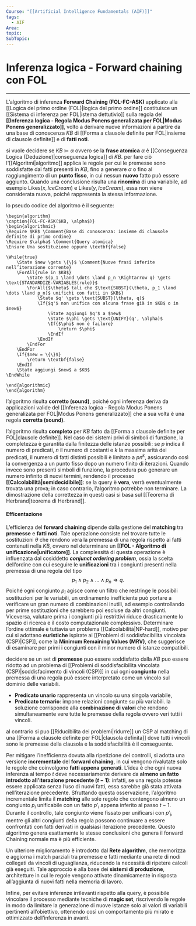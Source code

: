 ```yaml
---
Course: "[[Artificial Intelligence Fundamentals (AIF)]]"
tags:
  - AIF
Area: 
topic: 
SubTopic: 
---
```


# Inferenza logica - Forward chaining con FOL
---
L’algoritmo di inferenza **Forward Chaining (FOL-FC-ASK)** applicato alla [[Logica del primo ordine (FOL)|logica del primo ordine]] costituisce un [[Sistema di inferenza per FOL|istema dettutivio]] sulla regola del **[[Inferenza logica - Regola Modus Ponens generalizata per FOL|Modus Ponens generalizzato]]**, volto a derivare nuove informazioni a partire da una base di conoscenza $KB$ di [[Forma a clausole definite per FOL|insieme di clausole definite]] e di **fatti noti**. 

si vuole decidere se $KB \models \alpha$ ovvero se la **frase atomica** $\alpha$ è [[Conseguenza Logica (Deduzione)|conseguenza logica]] di $KB$. per fare ciò l'[[Algoritmi|algoritmo]] applica le regole per cui le premesse sono soddisfatte dai fatti presenti in $KB$, fino a generare $\alpha$ o fino al raggiungimento di un **punto fisso**, in cui nessun **nuovo** fatto può essere aggiunto. Quando una conclusione risulta una **rinomina** di una variabile, ad esempio $\text{Likes}(x, IceCream)$ e $\text{Likes}(y, IceCream)$,  essa non viene considerata nuova, poiché rappresenta la stessa informazione.

lo pseudo codice del algoritmo è il seguente:
```pseudo
\begin{algorithm}
\caption{FOL-FC-ASK($KB, \alpha$)}
\begin{algorithmic}
\Require $KB$ \Comment{Base di conoscenza: insieme di clausole definite di primo ordine}
\Require $\alpha$ \Comment{Query atomica}
\Ensure Una sostituzione oppure \textbf{false}

\While{true}
    \State $new \gets \{\}$ \Comment{Nuove frasi inferite nell’iterazione corrente}
    \ForAll{rule in $KB$}
        \State $(p_1 \land \dots \land p_n \Rightarrow q) \gets \text{STANDARDIZE-VARIABLES(rule)}$
        \ForAll{$\theta$ tali che $\text{SUBST}(\theta, p_1 \land \dots \land p_n)$ unifichi con fatti in $KB$}
            \State $q' \gets \text{SUBST}(\theta, q)$
            \If{$q'$ non unifica con alcuna frase già in $KB$ o in $new$}
                \State aggiungi $q'$ a $new$
                \State $\phi \gets \text{UNIFY}(q', \alpha)$
                \If{$\phi$ non è failure}
                    \return $\phi$
                \EndIf
            \EndIf
        \EndFor
    \EndFor
    \If{$new = \{\}$}
        \return \textbf{false}
    \EndIf
    \State aggiungi $new$ a $KB$
\EndWhile

\end{algorithmic}
\end{algorithm}
```
l’algoritmo risulta **corretto (sound)**, poiché ogni inferenza deriva da applicazioni valide del [[Inferenza logica - Regola Modus Ponens generalizata per FOL|Modus Ponens generalizzato]] che a sua volta è una regola **corretta (sound)**.

l’algoritmo risulta **completo** per $KB$ fatto da [[Forma a clausole definite per FOL|clausole definite]].
Nel caso dei sistemi privi di simboli di funzione, la completezza è garantita dalla finitezza delle istanze possibili: se $p$ indica il numero di predicati, $n$ il numero di costanti e $k$ la massima arità dei predicati, il numero di fatti distinti possibili è limitato a $p n^k$, assicurando così la convergenza a un punto fisso dopo un numero finito di iterazioni. Quando invece sono presenti simboli di funzione, la procedura può generare un numero infinito di nuovi termini, rendendo il processo **[[Calcolabilità|semidecidibile]]**: se la query è **vera**, verrà eventualmente trovata una prova; in caso contrario, l’algoritmo potrebbe non terminare. La dimostrazione della correttezza in questi casi si basa sul [[Teorema di Herbrand|teorema di Herbrand]].

#### Efficentazione
L’efficienza del **forward chaining** dipende dalla gestione del **matching** tra **premesse** e **fatti noti**. Tale operazione consiste nel trovare tutte le sostituzioni $\theta$ che rendono vera la premessa di una regola rispetto ai fatti contenuti nella $KB$, ovvero nel determinare un **[[FOL - Algoritmo di unificazione|unificatore]]**.  La complessità di questa operazione è influenzata dal cosiddetto ***conjunct ordering problem***, ossia la scelta dell’ordine con cui eseguire le **unificazioni** tra i congiunti presenti nella premessa di una regola del tipo $$p_1 \land p_2 \land \dots \land p_n \Rightarrow q.$$Poiché ogni congiunto $p_i$ agisce come un filtro che restringe le possibili sostituzioni per le variabili, un ordinamento inefficiente può portare a verificare un gran numero di combinazioni inutili, ad esempio controllando per prime sostituzioni che sarebbero poi escluse da altri congiunti. Viceversa, valutare prima i congiunti più restrittivi riduce drasticamente lo spazio di ricerca e il costo computazionale complessivo. Determinare l’ordine ottimale è tuttavia un problema [[Calcolabilità|NP-hard]], motivo per cui si adottano **euristiche** ispirate ai [[Problemi di soddisfacibilita vincolata (CSP)|CSP]], come la **Minimum Remaining Values (MRV)**, che suggerisce di esaminare per primi i congiunti con il minor numero di istanze compatibili.

decidere se un set di **premesse** puo essere soddisfatto dalla $KB$  puo essere ridotto ad un problema di [[Problemi di soddisfacibilita vincolata (CSP)|soddisfacimento di vincoli (CSP)]] in cui ogni **congiunto** nella premessa di una regola può essere interpretato come un vincolo sul dominio delle variabili.
 - **Predicato unario** rappresenta un vincolo su una singola variabile, 
 - **Predicato ternario**: impone relazioni congiunte su più variabili.
la soluzione corrisponde alla **combinazione di valori** che rendono simultaneamente vere tutte le premesse della regola ovvero veri tutti i vincoli.

al contrario si puo [[Riducibilita dei problemi|ridurre]] un CSP al matching di una [[Forma a clausole definite per FOL|clausola definita]] dove tutti i vincoli sono le premesse della clausola e la soddisfacibilità è il conseguente. 


Per mitigare l’inefficienza dovuta alla ripetizione dei controlli, si adotta una versione **incrementale** del **forward chaining**, in cui vengono rivalutate solo le regole che coinvolgono **fatti appena generati**. L’idea è che ogni nuova inferenza al tempo $t$ deve necessariamente derivare da **almeno un fatto introdotto all’iterazione precedente ($t-1$)**: infatti, se una regola potesse essere applicata senza l’uso di nuovi fatti, essa sarebbe già stata attivata nell’iterazione precedente. Sfruttando questa osservazione, l’algoritmo incrementale limita il **matching** alle sole regole che contengono almeno un congiunto $p_i$ unificabile con un fatto $p'_i$ appena inferito al passo $t-1$. Durante il controllo, tale congiunto viene fissato per unificarsi con $p'_i$, mentre gli altri congiunti della regola possono continuare a essere confrontati con fatti derivati in qualsiasi iterazione precedente.  Questo algoritmo genera esattamente le stesse conclusioni che genera il forward Chaining normale ma è più efficiente.

Un ulteriore miglioramento è introdotto dal **Rete algorithm**, che memorizza e aggiorna i match parziali tra premesse e fatti mediante una rete di nodi collegati da vincoli di uguaglianza, riducendo la necessità di ripetere calcoli già eseguiti. Tale approccio è alla base dei **sistemi di produzione**, architetture in cui le regole vengono attivate dinamicamente in risposta all’aggiunta di nuovi fatti nella memoria di lavoro.

Infine, per evitare inferenze irrilevanti rispetto alla query, è possibile vincolare il processo mediante tecniche di **magic set**, riscrivendo le regole in modo da limitare la generazione di nuove istanze solo ai valori di variabili pertinenti all’obiettivo, ottenendo così un comportamento più mirato e ottimizzato dell’inferenza in avanti.